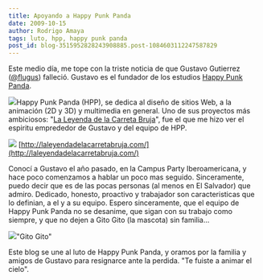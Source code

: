 ```yaml
---
title: Apoyando a Happy Punk Panda
date: 2009-10-15
author: Rodrigo Amaya
tags: luto, hpp, happy punk panda
post_id: blog-3515952828243908885.post-1084603112247587829
---
```


Este medio día, me tope con la triste noticia de que Gustavo Gutierrez ([@flugus](http://twitter.com/flugus)) falleció. Gustavo es el fundador de los estudios [Happy Punk Panda](http://happypunkpanda.com/).

[![](http://1.bp.blogspot.com/_ayvorITawE4/StfEcTYytUI/AAAAAAAACM4/ZCmAAWE-HlE/s320/hpp.home01_r2_c3.gif)](http://1.bp.blogspot.com/_ayvorITawE4/StfEcTYytUI/AAAAAAAACM4/ZCmAAWE-HlE/s1600-h/hpp.home01_r2_c3.gif)Happy Punk Panda (HPP), se dedica al diseño de sitios Web, a la animación (2D y 3D) y multimedia en general. Uno de sus proyectos más ambiciosos: "[La Leyenda de la Carreta Bruja](http://www.facebook.com/home.php?#/carretabruja?ref=ts)", fue el que me hizo ver el espiritu emprededor de Gustavo y del equipo de HPP.

[![](http://1.bp.blogspot.com/_ayvorITawE4/StfEbsVpbsI/AAAAAAAACMo/vLbBOua5qjo/s320/carreta.jpg)](http://1.bp.blogspot.com/_ayvorITawE4/StfEbsVpbsI/AAAAAAAACMo/vLbBOua5qjo/s1600-h/carreta.jpg) [http://laleyendadelacarretabruja.com/](http://laleyendadelacarretabruja.com/)

Conocí a Gustavo el año pasado, en la Campus Party Iberoamericana, y hace poco comenzamos a hablar un poco mas seguido. Sinceramente, puedo decir que es de las pocas personas (al menos en El Salvador) que admiro. Dedicado, honesto, proactivo y trabajador son caracteristicas que lo definian, a el y a su equipo. Espero sinceramente, que el equipo de Happy Punk Panda no se desanime, que sigan con su trabajo como siempre, y que no dejen a Gito Gito (la mascota) sin familia...

[![](http://3.bp.blogspot.com/_ayvorITawE4/StfEb5sCEPI/AAAAAAAACMw/pDz1t72DtPc/s320/HAPPY_PUNK_PANDA_3D_by_flugus.jpg)](http://3.bp.blogspot.com/_ayvorITawE4/StfEb5sCEPI/AAAAAAAACMw/pDz1t72DtPc/s1600-h/HAPPY_PUNK_PANDA_3D_by_flugus.jpg)"Gito Gito"

Este blog se une al luto de Happy Punk Panda, y oramos por la familia y amigos de Gustavo para resignarce ante la perdida. "Te fuiste a animar el cielo".